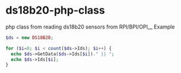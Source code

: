# ds18b20-php-class
php class from reading ds18b20 sensors from RPI/BPI/OPI__
Example
``` php
$ds = new DS18B20;

for ($i=0; $i < count($ds->Ids); $i++) {
  echo $ds->GetData($ds->Ids[$i])." || ";
  echo $ds->Ids[$i];
}
```
